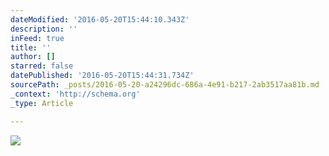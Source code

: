 ```yaml
---
dateModified: '2016-05-20T15:44:10.343Z'
description: ''
inFeed: true
title: ''
author: []
starred: false
datePublished: '2016-05-20T15:44:31.734Z'
sourcePath: _posts/2016-05-20-a24296dc-686a-4e91-b217-2ab3517aa81b.md
_context: 'http://schema.org'
_type: Article

---
```

![](https://the-grid-user-content.s3-us-west-2.amazonaws.com/577517bd-ee36-41cf-977e-c63abc687b0f.jpg)